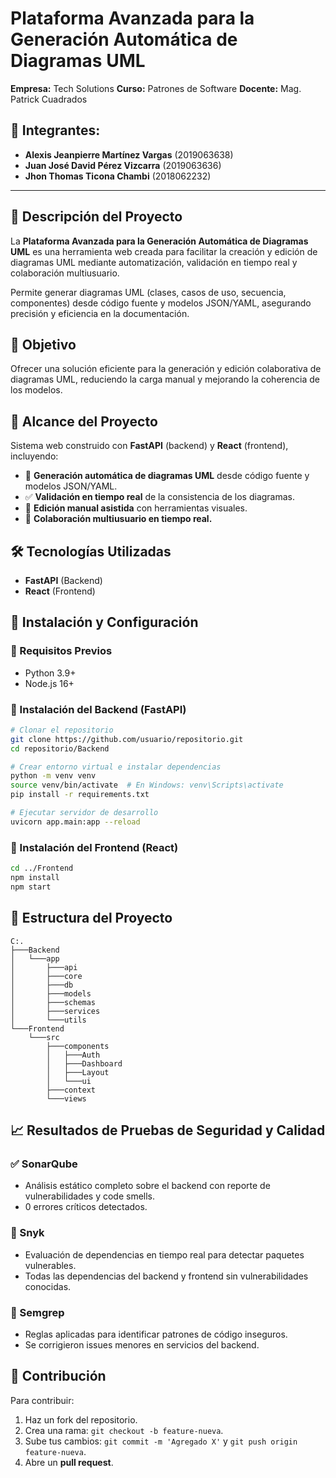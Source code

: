 # Plataforma Avanzada para la Generación Automática de Diagramas UML

**Empresa:** Tech Solutions
**Curso:** Patrones de Software
**Docente:** Mag. Patrick Cuadrados

## 📌 Integrantes:

* **Alexis Jeanpierre Martínez Vargas** (2019063638)
* **Juan José David Pérez Vizcarra** (2019063636)
* **Jhon Thomas Ticona Chambi** (2018062232)

---

## 📖 Descripción del Proyecto

La **Plataforma Avanzada para la Generación Automática de Diagramas UML** es una herramienta web creada para facilitar la creación y edición de diagramas UML mediante automatización, validación en tiempo real y colaboración multiusuario.

Permite generar diagramas UML (clases, casos de uso, secuencia, componentes) desde código fuente y modelos JSON/YAML, asegurando precisión y eficiencia en la documentación.

## 🎯 Objetivo

Ofrecer una solución eficiente para la generación y edición colaborativa de diagramas UML, reduciendo la carga manual y mejorando la coherencia de los modelos.

## 📌 Alcance del Proyecto

Sistema web construido con **FastAPI** (backend) y **React** (frontend), incluyendo:

* 🚀 **Generación automática de diagramas UML** desde código fuente y modelos JSON/YAML.
* ✅ **Validación en tiempo real** de la consistencia de los diagramas.
* 🎨 **Edición manual asistida** con herramientas visuales.
* 🔄 **Colaboración multiusuario en tiempo real.**

## 🛠️ Tecnologías Utilizadas

* **FastAPI** (Backend)
* **React** (Frontend)

## 🚀 Instalación y Configuración

### 🔹 Requisitos Previos

* Python 3.9+
* Node.js 16+

### 🔹 Instalación del Backend (FastAPI)

```bash
# Clonar el repositorio
git clone https://github.com/usuario/repositorio.git
cd repositorio/Backend

# Crear entorno virtual e instalar dependencias
python -m venv venv
source venv/bin/activate  # En Windows: venv\Scripts\activate
pip install -r requirements.txt

# Ejecutar servidor de desarrollo
uvicorn app.main:app --reload
```

### 🔹 Instalación del Frontend (React)

```bash
cd ../Frontend
npm install
npm start
```

## 👥 Estructura del Proyecto

```
C:.
├───Backend
│   └───app
│       ├───api
│       ├───core
│       ├───db
│       ├───models
│       ├───schemas
│       ├───services
│       └───utils
└───Frontend
    └───src
        ├───components
        │   ├───Auth
        │   ├───Dashboard
        │   ├───Layout
        │   └───ui
        ├───context
        └───views
```

## 📈 Resultados de Pruebas de Seguridad y Calidad

### ✅ SonarQube

* Análisis estático completo sobre el backend con reporte de vulnerabilidades y code smells.
* 0 errores críticos detectados.

### 🚀 Snyk

* Evaluación de dependencias en tiempo real para detectar paquetes vulnerables.
* Todas las dependencias del backend y frontend sin vulnerabilidades conocidas.

### 📄 Semgrep

* Reglas aplicadas para identificar patrones de código inseguros.
* Se corrigieron issues menores en servicios del backend.

## 👤 Contribución

Para contribuir:

1. Haz un fork del repositorio.
2. Crea una rama: `git checkout -b feature-nueva`.
3. Sube tus cambios: `git commit -m 'Agregado X'` y `git push origin feature-nueva`.
4. Abre un **pull request**.

